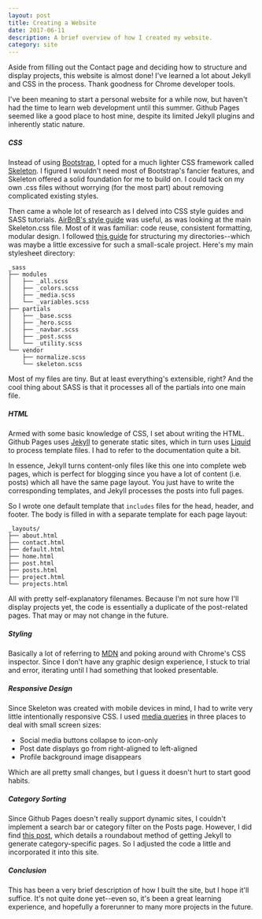 ```yaml
---
layout: post
title: Creating a Website
date: 2017-06-11
description: A brief overview of how I created my website.
category: site
---
```


Aside from filling out the Contact page and deciding how
to structure and display projects, this website is almost
done! I've learned a lot about Jekyll and CSS in the process.
Thank goodness for Chrome developer tools.

I've been meaning to start a personal website for a while now,
but haven't had the time to learn web development until this
summer. Github Pages seemed like a good place to host mine, despite
its limited Jekyll plugins and inherently static nature.

##### **CSS**

Instead of using [Bootstrap](https://v4-alpha.getbootstrap.com/),
I opted for a much lighter CSS framework called 
[Skeleton](http://getskeleton.com/). I figured I wouldn't need
most of Bootstrap's fancier features, and Skeleton offered a
solid foundation for me to build on. I could tack on my own .css
files without worrying (for the most part) about removing 
complicated existing styles.

Then came a whole lot of research as I delved into CSS style guides
and SASS tutorials. [AirBnB's style guide](https://github.com/airbnb/css)
was useful, as was looking at the main Skeleton.css file. 
Most of it was familiar: code reuse, consistent
formatting, modular design. I followed 
[this guide](http://thesassway.com/beginner/how-to-structure-a-sass-project)
for structuring my directories--which was maybe a little excessive
for such a small-scale project. Here's my main stylesheet directory:

```
_sass
├── modules
│   ├── _all.scss
│   ├── _colors.scss
│   ├── _media.scss
│   └── _variables.scss
├── partials
│   ├── _base.scss
│   ├── _hero.scss
│   ├── _navbar.scss
│   ├── _post.scss
│   └── _utility.scss
└── vendor
    ├── normalize.scss
    └── skeleton.scss
```


Most of my files are tiny. 
But at least everything's extensible, right? And the cool thing about
SASS is that it processes all of the partials into one main file.

##### **HTML**

Armed with some basic knowledge of CSS, I set about writing the HTML.
Github Pages uses [Jekyll](https://jekyllrb.com/) to generate static sites, 
which in turn uses [Liquid](https://shopify.github.io/liquid/) to process 
template files. I had to refer to the documentation quite a bit.

In essence, Jekyll turns content-only files like this one into complete
web pages, which is perfect for blogging since you have a lot of content
(i.e. posts) which all have the same page layout. You just have to write
the corresponding templates, and Jekyll processes the posts into full pages.

So I wrote one default template that `includes` files for the head,
header, and footer. The body is filled in with a separate template for 
each page layout:

```
_layouts/
├── about.html
├── contact.html
├── default.html
├── home.html
├── post.html
├── posts.html
├── project.html
└── projects.html
```

All with pretty self-explanatory filenames. Because I'm not sure how I'll
display projects yet, the code is essentially a duplicate of the post-related
pages. That may or may not change in the future.

##### **Styling**

Basically a lot of referring to [MDN](https://developer.mozilla.org/en-US/)
and poking around with Chrome's CSS inspector. Since I don't have any 
graphic design experience, I stuck to trial and error, iterating until I had
something that looked presentable.

##### **Responsive Design**

Since Skeleton was created with mobile devices in mind, I had to write
very little intentionally responsive CSS. I used 
[media queries](https://developer.mozilla.org/en-US/docs/Web/CSS/Media_Queries/Using_media_queries)
in three places to deal with small screen sizes:

- Social media buttons collapse to icon-only
- Post date displays go from right-aligned to left-aligned
- Profile background image disappears

Which are all pretty small changes, but I guess it doesn't hurt
to start good habits.

##### **Category Sorting**

Since Github Pages doesn't really support dynamic sites, I couldn't implement
a search bar or category filter on the Posts page. However, I did find
[this post](https://www.chrisanthropic.com/blog/2014/jekyll-themed-category-pages-without-plugins/),
which details a roundabout method of getting Jekyll to generate
category-specific pages. So I adjusted the code a little and
incorporated it into this site.

##### **Conclusion**

This has been a very brief description of how I built the site, but I hope
it'll suffice. It's not quite done yet--even so, it's been a great learning
experience, and hopefully a forerunner to many more projects in the future.
